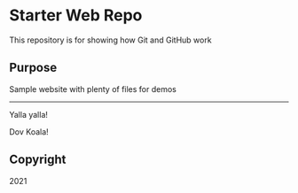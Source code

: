 # Starter Web Repo

This repository is for showing how Git and GitHub work

## Purpose

Sample website with plenty of files for demos

-------------------------------------------

Yalla yalla!

Dov Koala!


## Copyright
2021
